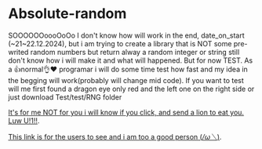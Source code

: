 # Absolute-random
SOOOOOOoooOoOo I don't know how will work in the end, date_on_start (~21~22.12.2024), but i am trying to create a library that is NOT
some pre-writed random numbers but return alway a random integer or string still don't know how i will make it and what will happened.
But for now TEST. As a 👍normal👌❤️ programar i will do some time test how fast and my idea in the begging will work(probably will change mid code).
If you want to test will me first found a dragon eye only red and the left one on the right side or just download Test/test/RNG folder 

[It's for me NOT for you i will know if you click, and send a lion to eat you. Luw U!1!!](https://github.com/dedoZvezdi/Absolute-random/tree/main/Best%20fodler%20EVER/Test/test).

[This link is for the users to see and i am too a good person (*/ω＼*)](https://www.youtube.com/watch?v=dQw4w9WgXcQ).
